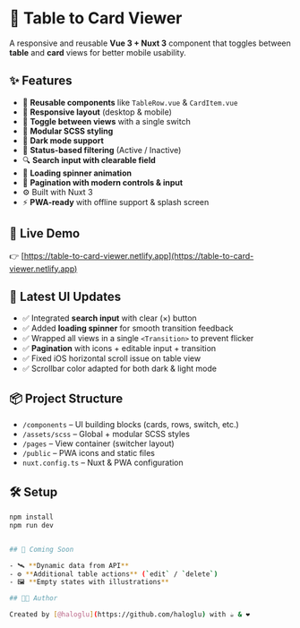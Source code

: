 # 🔄 Table to Card Viewer

A responsive and reusable **Vue 3 + Nuxt 3** component that toggles between **table** and **card** views for better mobile usability.

## ✨ Features

- 🧩 **Reusable components** like `TableRow.vue` & `CardItem.vue`
- 📱 **Responsive layout** (desktop & mobile)
- 🔀 **Toggle between views** with a single switch
- 🎨 **Modular SCSS styling**
- 🌙 **Dark mode support**
- 🧭 **Status-based filtering** (Active / Inactive)
- 🔍 **Search input with clearable field**
- 🔄 **Loading spinner animation**
- 📄 **Pagination with modern controls & input**
- ⚙️ Built with Nuxt 3
- ⚡️ **PWA-ready** with offline support & splash screen

## 🚀 Live Demo

👉 [https://table-to-card-viewer.netlify.app](https://table-to-card-viewer.netlify.app)

## 🧪 Latest UI Updates

- ✅ Integrated **search input** with clear (×) button
- ✅ Added **loading spinner** for smooth transition feedback
- ✅ Wrapped all views in a single `<Transition>` to prevent flicker
- ✅ **Pagination** with icons + editable input + transition
- ✅ Fixed iOS horizontal scroll issue on table view
- ✅ Scrollbar color adapted for both dark & light mode

## 📦 Project Structure

- `/components` – UI building blocks (cards, rows, switch, etc.)
- `/assets/scss` – Global + modular SCSS styles
- `/pages` – View container (switcher layout)
- `/public` – PWA icons and static files
- `nuxt.config.ts` – Nuxt & PWA configuration

## 🛠 Setup

```bash
npm install
npm run dev


## 🚧 Coming Soon

- 🛰️ **Dynamic data from API**
- ⚙️ **Additional table actions** (`edit` / `delete`)
- 🖼️ **Empty states with illustrations**

## 👨‍💻 Author

Created by [@haloglu](https://github.com/haloglu) with ☕ & ❤️

```
